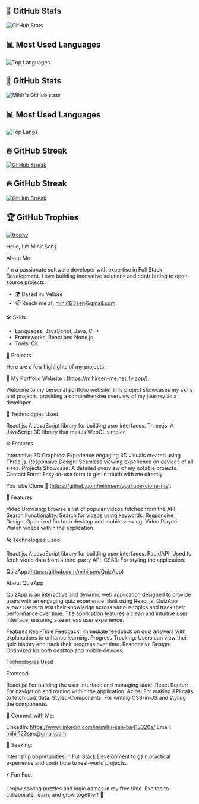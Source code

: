 ## 🚀 GitHub Stats
![GitHub Stats](https://github-readme-stats.vercel.app/api?username=mihirsen&show_icons=true&theme=react)

## 📊 Most Used Languages
![Top Languages](https://github-readme-stats.vercel.app/api/top-langs/?username=mihirsen&layout=compact&theme=react)

## 🚀 GitHub Stats
![Mihir's GitHub stats](https://github-readme-stats.vercel.app/api?username=mihirsen&show_icons=true&theme=tokyonight&hide=contribs,prs)

## 📊 Most Used Languages
![Top Langs](https://github-readme-stats.vercel.app/api/top-langs/?username=mihirsen&layout=compact&theme=tokyonight)
## 🔥 GitHub Streak
[![GitHub Streak](https://streak-stats.demolab.com?user=mihirsen&theme=tokyonight&hide_border=false)](https://git.io/streak-stats)
## 🔥 GitHub Streak
[![GitHub Streak](https://streak-stats.demolab.com?user=mihirsen&theme=tokyonight&hide_border=false)](https://git.io/streak-stats)
## 🏆 GitHub Trophies
[![trophy](https://github-profile-trophy.vercel.app/?username=mihirsen&theme=tokyonight&row=1)](https://github.com/ryo-ma/github-profile-trophy)




Hello, I'm Mihir Sen👋

About Me

I'm a passionate software developer with expertise in Full Stack Development. I love building innovative solutions and contributing to open-source projects.

- 🌍 Based in: Vellore
- 📫 Reach me at: mihir123sen@gmail.com

🛠️ Skills

- Languages: JavaScript, Java, C++
- Frameworks: React and  Node.js
- Tools: Git

🚀 Projects

Here are a few highlights of my projects:

🌟 My Portfolio Website : (https://mihirsen-me.netlify.app/).

Welcome to my personal portfolio website! This project showcases my skills and projects, providing a comprehensive overview of my journey as a developer.

🚀 Technologies Used

React.js: A JavaScript library for building user interfaces.
Three.js: A JavaScript 3D library that makes WebGL simpler.

🌐 Features

Interactive 3D Graphics: Experience engaging 3D visuals created using Three.js.
Responsive Design: Seamless viewing experience on devices of all sizes.
Projects Showcase: A detailed overview of my notable projects.
Contact Form: Easy-to-use form to get in touch with me directly.

YouTube Clone 🎥 (https://github.com/mihirsen/youTube-clone-ms):

🚀 Features

Video Browsing: Browse a list of popular videos fetched from the API.
Search Functionality: Search for videos using keywords.
Responsive Design: Optimized for both desktop and mobile viewing.
Video Player: Watch videos within the application.

🛠️ Technologies Used

React.js: A JavaScript library for building user interfaces.
RapidAPI: Used to fetch video data from a third-party API.
CSS3: For styling the application.

QuizApp:(https://github.com/mihirsen/QuizApp)
  
About QuizApp

QuizApp is an interactive and dynamic web application designed to provide users with an engaging quiz experience. Built using React.js, QuizApp allows users to test their knowledge across various topics and track their performance over time. The application features a clean and intuitive user interface, ensuring a seamless user experience.

Features
Real-Time Feedback: Immediate feedback on quiz answers with explanations to enhance learning.
Progress Tracking: Users can view their quiz history and track their progress over time.
Responsive Design: Optimized for both desktop and mobile devices.

Technologies Used

Frontend:

React.js: For building the user interface and managing state.
React Router: For navigation and routing within the application.
Axios: For making API calls to fetch quiz data.
Styled-Components: For writing CSS-in-JS and styling the components.


💬 Connect with Me:

LinkedIn: https://www.linkedin.com/in/mihir-sen-ba413320a/
Email: mihir123sen@gmail.com

🎯 Seeking:

Internship opportunities in Full Stack Development to gain practical experience and contribute to real-world projects.

⚡ Fun Fact:

I enjoy solving puzzles and logic games in my free time.
Excited to collaborate, learn, and grow together! 🚀
